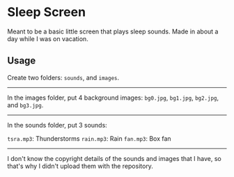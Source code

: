 # Sleep Screen

Meant to be a basic little screen that plays sleep sounds. Made in about a day while I was on vacation.

## Usage

Create two folders: `sounds`, and `images`.

---

In the images folder, put 4 background images: `bg0.jpg`, `bg1.jpg`, `bg2.jpg`, and `bg3.jpg`.

---

In the sounds folder, put 3 sounds: 

`tsra.mp3`: Thunderstorms
`rain.mp3`: Rain
`fan.mp3`: Box fan

---

I don't know the copyright details of the sounds and images that I have, so that's why I didn't upload them with the repository.
